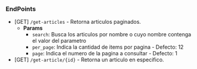 ### EndPoints
- [GET] `/get-articles` - Retorna articulos paginados.
    - **Params**
        - `search`: Busca los articulos por nombre o cuyo nombre contenga el valor del parametro
        - `per_page`: Indica la cantidad de items por pagina - Defecto: 12
        - `page`: Indica el numero de la pagina a consultar - Defecto: 1
- [GET] `/get-article/{id}` - Retorna un articulo en especifico.
